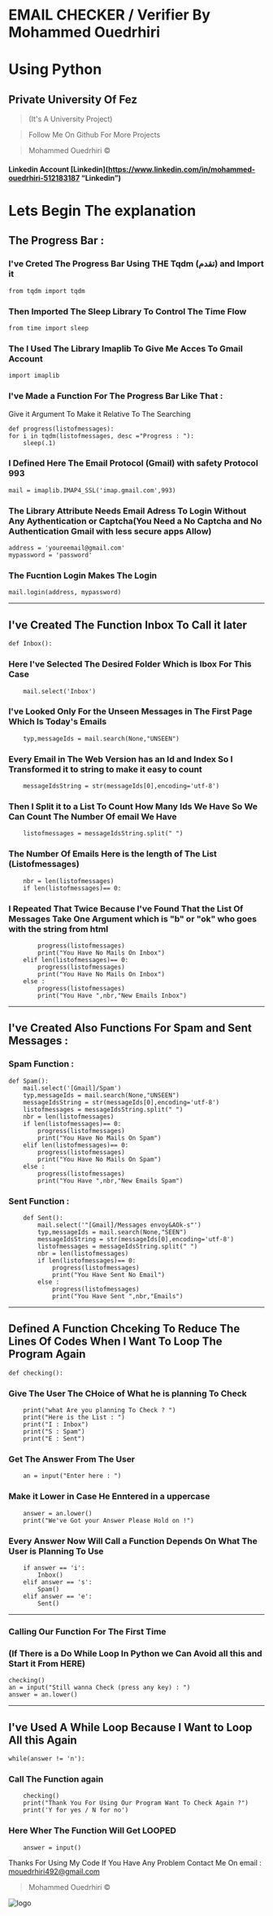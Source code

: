 # EMAIL CHECKER / Verifier By Mohammed Ouedrhiri

# Using Python

## Private University Of Fez

> (It's A University Project)

> Follow Me On Github For More Projects

> Mohammed Ouedrhiri &copy;

#### Linkedin Account [Linkedin](https://www.linkedin.com/in/mohammed-ouedrhiri-512183187 “Linkedin”)

# Lets Begin The explanation

## The Progress Bar :

### I've Creted The Progress Bar Using THE Tqdm (تقدم) and Import it

`from tqdm import tqdm`

### Then Imported The Sleep Library To Control The Time Flow

`from time import sleep`

### The I Used The Library Imaplib To Give Me Acces To Gmail Account

`import imaplib`

### I've Made a Function For The Progress Bar Like That :

Give it Argument To Make it Relative To The Searching

    def progress(listofmessages):
    for i in tqdm(listofmessages, desc ="Progress : "):
        sleep(.1)

### I Defined Here The Email Protocol (Gmail) with safety Protocol 993

    mail = imaplib.IMAP4_SSL('imap.gmail.com',993)

### The Library Attribute Needs Email Adress To Login Without Any Aythentication or Captcha(You Need a No Captcha and No Authentication Gmail with less secure apps Allow)

    address = 'youreemail@gmail.com'
    mypassword = 'password'

### The Fucntion Login Makes The Login

    mail.login(address, mypassword)

---

## I've Created The Function Inbox To Call it later

    def Inbox():

### Here I've Selected The Desired Folder Which is Ibox For This Case

        mail.select('Inbox')

### I've Looked Only For the Unseen Messages in The First Page Which Is Today's Emails

        typ,messageIds = mail.search(None,"UNSEEN")

### Every Email in The Web Version has an Id and Index So I Transformed it to string to make it easy to count

        messageIdsString = str(messageIds[0],encoding='utf-8')

### Then I Split it to a List To Count How Many Ids We Have So We Can Count The Number Of email We Have

        listofmessages = messageIdsString.split(" ")

### The Number Of Emails Here is the length of The List (Listofmessages)

        nbr = len(listofmessages)
        if len(listofmessages)== 0:

### I Repeated That Twice Because I've Found That the List Of Messages Take One Argument which is "b" or "ok" who goes with the string from html

            progress(listofmessages)
            print("You Have No Mails On Inbox")
        elif len(listofmessages)== 0:
            progress(listofmessages)
            print("You Have No Mails On Inbox")
        else :
            progress(listofmessages)
            print("You Have ",nbr,"New Emails Inbox")

---

## I've Created Also Functions For Spam and Sent Messages :

### Spam Function :

    def Spam():
        mail.select('[Gmail]/Spam')
        typ,messageIds = mail.search(None,"UNSEEN")
        messageIdsString = str(messageIds[0],encoding='utf-8')
        listofmessages = messageIdsString.split(" ")
        nbr = len(listofmessages)
        if len(listofmessages)== 0:
            progress(listofmessages)
            print("You Have No Mails On Spam")
        elif len(listofmessages)== 0:
            progress(listofmessages)
            print("You Have No Mails On Spam")
        else :
            progress(listofmessages)
            print("You Have ",nbr,"New Emails Spam")

### Sent Function :

        def Sent():
            mail.select('"[Gmail]/Messages envoy&AOk-s"')
            typ,messageIds = mail.search(None,"SEEN")
            messageIdsString = str(messageIds[0],encoding='utf-8')
            listofmessages = messageIdsString.split(" ")
            nbr = len(listofmessages)
            if len(listofmessages)== 0:
                progress(listofmessages)
                print("You Have Sent No Email")
            else :
                progress(listofmessages)
                print("You Have Sent ",nbr,"Emails")

---

## Defined A Function Chceking To Reduce The Lines Of Codes When I Want To Loop The Program Again

    def checking():

### Give The User The CHoice of What he is planning To Check

        print("what Are you planning To Check ? ")
        print("Here is the List : ")
        print("I : Inbox")
        print("S : Spam")
        print("E : Sent")

### Get The Answer From The User

        an = input("Enter here : ")

### Make it Lower in Case He Enntered in a uppercase

        answer = an.lower()
        print("We've Got your Answer Please Hold on !")

### Every Answer Now Will Call a Function Depends On What The User is Planning To Use

        if answer == 'i':
            Inbox()
        elif answer == 's':
            Spam()
        elif answer == 'e':
            Sent()

---

### Calling Our Function For The First Time

### (If There is a Do While Loop In Python we Can Avoid all this and Start it From HERE)

```
checking()
an = input("Still wanna Check (press any key) : ")
answer = an.lower()
```

---

## I've Used A While Loop Because I Want to Loop All this Again

    while(answer != 'n'):

### Call The Function again

        checking()
        print("Thank You For Using Our Program Want To Check Again ?")
        print('Y for yes / N for no')

### Here Wher The Function Will Get LOOPED

        answer = input()

Thanks For Using My Code If You Have Any Problem Contact Me On email : mouedrhiri492@gmail.com

> Mohammed Ouedrhiri &copy;

![logo](https://www.laformation.ma/images/contenu/24214a91e4.png)
